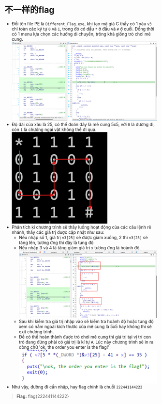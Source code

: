 # 不一样的flag

- Đổi tên file PE là `Different_Flag.exe`, khi tạo mã giả C thấy có 1 xâu `v3` chỉ toàn các ký tự `0` và `1`, trong đó có dấu `*` ở đầu và `#` ở cuối. Đồng thời có 1 menu lựa chọn các hướng di chuyển, trông khá giống trò chơi mê cung.
![alt text](../../../images/different-1.png)
- Độ dài của xâu là 25, có thể đoán đây là mê cung 5x5, với `0` là đường đi, còn `1` là chướng ngại vật không thể đi qua.
![alt text](../../../images/different-2.png)
- Phân tích kĩ chương trình sẽ thấy luồng hoạt động của các câu lệnh rẽ nhánh, thấy các giá trị được cập nhật như sau:
  - Nếu nhập số 1, giá trị `v3[25]` sẽ được giảm xuống, 2 thì `v3[25]` sẽ tăng lên, tương ứng thì đây là tung độ
  - Nếu nhập 3 và 4 là tăng giảm giá trị `x` tương ứng là hoành độ.
  ![alt text](../../../images/different-3.png)
  - Sau khi kiểm tra giá trị nhập vào sẽ kiểm tra hoành độ hoặc tung độ xem có nằm ngoài kích thước của mê cung là 5x5 hay không thì sẽ exit chương trình.
  - Để có thể hoàn thành được trò chơi mê cung thì giá trị tại vị trí con trỏ đang đứng phải có giá trị là kí tự `#`. Lúc này chương trình sẽ in ra dòng chữ 'ok, the order you enter is the flag!'
  ![alt text](../../../images/different-4.png)
- Như vậy, đường đi cần nhập, hay flag chính là chuỗi `222441144222`

> **Flag:** flag{222441144222}